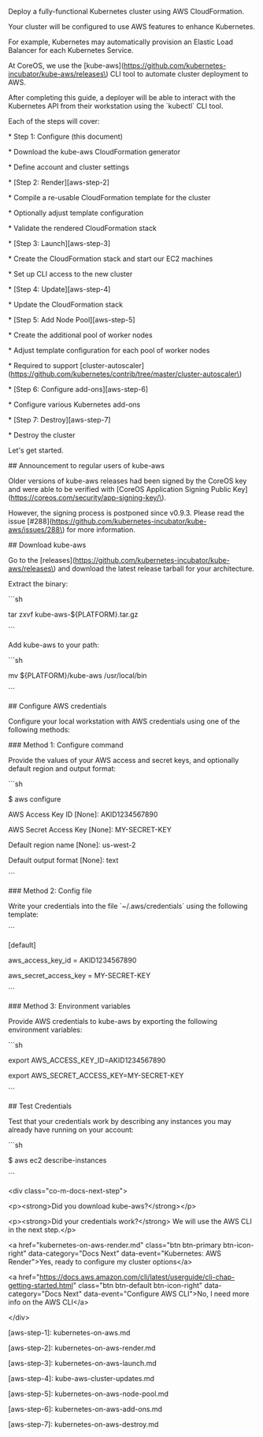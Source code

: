Deploy a fully-functional Kubernetes cluster using AWS CloudFormation.

Your cluster will be configured to use AWS features to enhance Kubernetes.

For example, Kubernetes may automatically provision an Elastic Load Balancer for each Kubernetes Service.

At CoreOS, we use the \[kube-aws\]\(https://github.com/kubernetes-incubator/kube-aws/releases\) CLI tool to automate cluster deployment to AWS.



After completing this guide, a deployer will be able to interact with the Kubernetes API from their workstation using the \`kubectl\` CLI tool.



Each of the steps will cover:



\* Step 1: Configure \(this document\)

  \* Download the kube-aws CloudFormation generator

  \* Define account and cluster settings

\* \[Step 2: Render\]\[aws-step-2\]

  \* Compile a re-usable CloudFormation template for the cluster

  \* Optionally adjust template configuration

  \* Validate the rendered CloudFormation stack

\* \[Step 3: Launch\]\[aws-step-3\]

  \* Create the CloudFormation stack and start our EC2 machines

  \* Set up CLI access to the new cluster

\* \[Step 4: Update\]\[aws-step-4\]

  \* Update the CloudFormation stack

\* \[Step 5: Add Node Pool\]\[aws-step-5\]

  \* Create the additional pool of worker nodes

  \* Adjust template configuration for each pool of worker nodes

  \* Required to support \[cluster-autoscaler\]\(https://github.com/kubernetes/contrib/tree/master/cluster-autoscaler\)

\* \[Step 6: Configure add-ons\]\[aws-step-6\]

  \* Configure various Kubernetes add-ons

\* \[Step 7: Destroy\]\[aws-step-7\]

  \* Destroy the cluster



Let's get started.



\#\# Announcement to regular users of kube-aws



Older versions of kube-aws releases had been signed by the CoreOS key and were able to be verified with \[CoreOS Application Signing Public Key\]\(https://coreos.com/security/app-signing-key/\).

However, the signing process is postponed since v0.9.3. Please read the issue \[\#288\]\(https://github.com/kubernetes-incubator/kube-aws/issues/288\) for more information.



\#\# Download kube-aws



Go to the \[releases\]\(https://github.com/kubernetes-incubator/kube-aws/releases\) and download the latest release tarball for your architecture.



Extract the binary:



\`\`\`sh

tar zxvf kube-aws-${PLATFORM}.tar.gz

\`\`\`



Add kube-aws to your path:



\`\`\`sh

mv ${PLATFORM}/kube-aws /usr/local/bin

\`\`\`



\#\# Configure AWS credentials



Configure your local workstation with AWS credentials using one of the following methods:



\#\#\# Method 1: Configure command



Provide the values of your AWS access and secret keys, and optionally default region and output format:



\`\`\`sh

$ aws configure

AWS Access Key ID \[None\]: AKID1234567890

AWS Secret Access Key \[None\]: MY-SECRET-KEY

Default region name \[None\]: us-west-2

Default output format \[None\]: text

\`\`\`



\#\#\# Method 2: Config file



Write your credentials into the file \`~/.aws/credentials\` using the following template:



\`\`\`

\[default\]

aws\_access\_key\_id = AKID1234567890

aws\_secret\_access\_key = MY-SECRET-KEY

\`\`\`



\#\#\# Method 3: Environment variables



Provide AWS credentials to kube-aws by exporting the following environment variables:



\`\`\`sh

export AWS\_ACCESS\_KEY\_ID=AKID1234567890

export AWS\_SECRET\_ACCESS\_KEY=MY-SECRET-KEY

\`\`\`



\#\# Test Credentials



Test that your credentials work by describing any instances you may already have running on your account:



\`\`\`sh

$ aws ec2 describe-instances

\`\`\`



&lt;div class="co-m-docs-next-step"&gt;

  &lt;p&gt;&lt;strong&gt;Did you download kube-aws?&lt;/strong&gt;&lt;/p&gt;

  &lt;p&gt;&lt;strong&gt;Did your credentials work?&lt;/strong&gt; We will use the AWS CLI in the next step.&lt;/p&gt;

  &lt;a href="kubernetes-on-aws-render.md" class="btn btn-primary btn-icon-right"  data-category="Docs Next" data-event="Kubernetes: AWS Render"&gt;Yes, ready to configure my cluster options&lt;/a&gt;

  &lt;a href="https://docs.aws.amazon.com/cli/latest/userguide/cli-chap-getting-started.html" class="btn btn-default btn-icon-right"  data-category="Docs Next" data-event="Configure AWS CLI"&gt;No, I need more info on the AWS CLI&lt;/a&gt;

&lt;/div&gt;



\[aws-step-1\]: kubernetes-on-aws.md

\[aws-step-2\]: kubernetes-on-aws-render.md

\[aws-step-3\]: kubernetes-on-aws-launch.md

\[aws-step-4\]: kube-aws-cluster-updates.md

\[aws-step-5\]: kubernetes-on-aws-node-pool.md

\[aws-step-6\]: kubernetes-on-aws-add-ons.md

\[aws-step-7\]: kubernetes-on-aws-destroy.md



